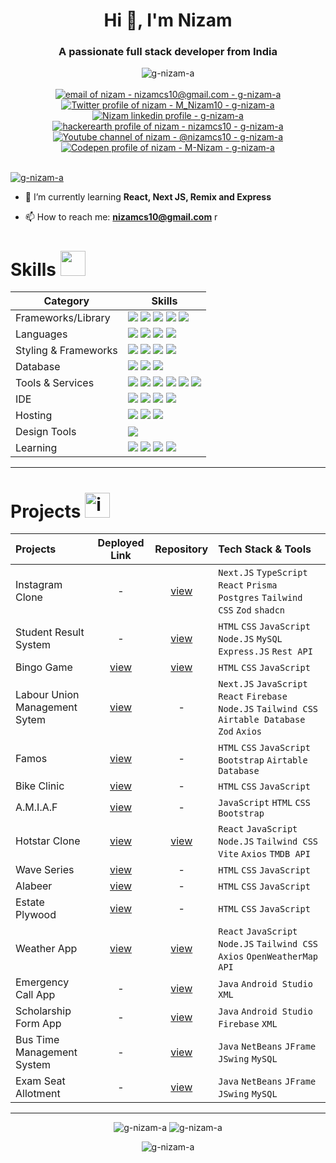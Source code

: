 <h1 align="center">Hi 👋, I'm Nizam</h1>
<h3 align="center">A passionate full stack developer from India</h3>

<!--- -- Custom Designed Banner ---------------------------------------------------------------------------------------------------------------------------- -->
<!--- ------------------------------------------------------------------------------------------------------------------------------------------------------ -->

<!---![Banner GitHub](https://github.com/Anmol-Baranwal/Anmol-Baranwal/assets/74038190/c629edb3-daaa-4661-9613-5bd3415a3b85) -->

<!--- -- Visitor Badge + Links ----------------------------------------------------------------------------------------------------------------------------- -->
<!--- ------------------------------------------------------------------------------------------------------------------------------------------------------ -->

<div align="center">
  <img src="https://komarev.com/ghpvc/?username=g-nizam-a&label=Profile%20views&color=0e75b6&style=for-the-badge" alt="g-nizam-a" />
  <br><br>
  <a href="mailto:nizamcs10@gmail.com"><img src="https://img.shields.io/badge/Gmail-D14836?style=for-the-badge&logo=gmail&logoColor=white" alt="email of nizam - nizamcs10@gmail.com - g-nizam-a" /></a>
  <a href="https://twitter.com/M_Nizam10"><img src="https://img.shields.io/badge/Twitter-black?style=for-the-badge&logo=x&logoColor=white" alt="Twitter profile of nizam - M_Nizam10 - g-nizam-a" target="_blank" rel="noreferrer"/></a>
  <a href="https://www.linkedin.com/in/nizam-m/"><img src="https://img.shields.io/badge/LinkedIn-0077B5?style=for-the-badge&logo=linkedin&logoColor=white" alt="Nizam linkedin profile - g-nizam-a" target="_blank" rel="noreferrer"/></a>
  <a href="https://www.hackerrank.com/profile/nizamcs10"><img src="https://img.shields.io/badge/hackerrank-black?style=for-the-badge&logo=hackerearth&logoColor=white" alt="hackerearth profile of nizam - nizamcs10 - g-nizam-a" target="_blank" rel="noreferrer"/></a>  
  <a href="https://www.youtube.com/@nizamcs10"><img src="https://img.shields.io/badge/YouTube-red?style=for-the-badge&logo=youtube&logoColor=white" alt="Youtube channel of nizam - @nizamcs10 - g-nizam-a" target="_blank" rel="noreferrer"/></a>  
  <a href="https://codepen.io/M-Nizam"><img src="https://img.shields.io/badge/codepen-black?style=for-the-badge&logo=codepen&logoColor=white" alt="Codepen profile of nizam - M-Nizam - g-nizam-a" target="_blank" rel="noreferrer"/></a>
</div>
<br>

<!--- -- About ME  --------------------------------------------------------------------------------------------------------------------------------------- -->
<!--- ------------------------------------------------------------------------------------------------------------------------------------------------------ -->

<p align="left"> <a href="https://github.com/ryo-ma/github-profile-trophy" target="_blank" rel="noreferrer"><img src="https://github-profile-trophy.vercel.app/?username=g-nizam-a" alt="g-nizam-a" /></a> </p>

- 🌱 I’m currently learning **React, Next JS, Remix and Express**

- 📫 How to reach me: **nizamcs10@gmail.com** r 

<!--- -- Skills Section ------------------------------------------------------------------------------------------------------------------------------------ -->

# Skills <img src='https://user-images.githubusercontent.com/74038190/206662607-d9e7591e-bbf9-42f9-9386-29efc927bc16.gif' width="40"> 

| Category        | Skills        |
|-----------------|---------------|
| Frameworks/Library | <img src="https://img.shields.io/badge/next.js-000000?style=for-the-badge&logo=nextdotjs&logoColor=white"/> <img src="https://img.shields.io/badge/React-20232A?style=for-the-badge&logo=react&logoColor=61DAFB"/> <img src="https://img.shields.io/badge/Express.js-000000?style=for-the-badge&logo=express&logoColor=white"/> <img src="https://img.shields.io/badge/Node.js-339933?style=for-the-badge&logo=nodedotjs&logoColor=white"/> <img src="https://img.shields.io/badge/prisma-000000?style=for-the-badge&logo=prisma&logoColor=white"/> |
| Languages | <img src="https://img.shields.io/badge/JavaScript-323330?style=for-the-badge&logo=javascript&logoColor=F7DF1E"/> <img src="https://img.shields.io/badge/TypeScript-007ACC?style=for-the-badge&logo=typescript&logoColor=white"/> <img src="https://img.shields.io/badge/HTML5-E34F26?style=for-the-badge&logo=html5&logoColor=white" /> <img src="https://img.shields.io/badge/python-3670A0?style=for-the-badge&logo=python&logoColor=ffdd54"/> |
| Styling & Frameworks | <img src="https://img.shields.io/badge/CSS3-1572B6?style=for-the-badge&logo=css3&logoColor=white" /> <img src="https://img.shields.io/badge/Tailwind_CSS-38B2AC?style=for-the-badge&logo=tailwind-css&logoColor=white"/> <img src="https://img.shields.io/badge/Bootstrap-563D7C?style=for-the-badge&logo=bootstrap&logoColor=white" /> <img src="https://img.shields.io/badge/shadcn%20ui-black?style=for-the-badge&logo=shadcnui&logoColor=white" /> |
| Database | <img src="https://img.shields.io/badge/MySQL-005C84?style=for-the-badge&logo=mysql&logoColor=white"/> <img src="https://img.shields.io/badge/postgresql-4169e1?style=for-the-badge&logo=postgresql&logoColor=white"/>  <img src="https://img.shields.io/badge/Airtable-18BFFF?style=for-the-badge&logo=Airtable&logoColor=white" /> |
| Tools & Services | <a href="https://github.com/G-nizam-A" target="_blank" rel="noreferrer"><img src="https://img.shields.io/badge/GitHub-000000?style=for-the-badge&logo=github&logoColor=white"/></a> <img src="https://img.shields.io/badge/GIT-E44C30?style=for-the-badge&logo=git&logoColor=white"/> <img src="https://img.shields.io/badge/firebase-ffca28?style=for-the-badge&logo=firebase&logoColor=black"/> <img src="https://img.shields.io/badge/openCV-blue?style=for-the-badge&logo=opencv&logoColor=red"/> <img src="https://img.shields.io/badge/tensorflow-lightgray?style=for-the-badge&logo=tensorflow"/> <img src="https://img.shields.io/badge/photoshop-001e34?style=for-the-badge&logo=adobephotoshop&logoColor=00a6f7"/>|
| IDE | <img src="https://img.shields.io/badge/VSCode-0078D4?style=for-the-badge&logo=visual%20studio%20code&logoColor=white" /> <img src="https://img.shields.io/badge/NetBeans-blue?style=for-the-badge&logo=Apache&logoColor=green" /> <img src="https://img.shields.io/badge/Eclipse-purple?style=for-the-badge&logo=Eclipse&logoColor=red"/> <img src="https://img.shields.io/badge/Android%20Studio-blue?style=for-the-badge&logo=Android%20Studio&logoColor=green" /> |
| Hosting | <img src="https://img.shields.io/badge/Vercel-000000?style=for-the-badge&logo=vercel&logoColor=white"/> <img src="https://img.shields.io/badge/firebase-ffca28?style=for-the-badge&logo=firebase&logoColor=black"/> <img src="https://img.shields.io/badge/GitHub-000000?style=for-the-badge&logo=github&logoColor=white"/> |
| Design Tools | <img src="https://img.shields.io/badge/Figma-F24E1E?style=for-the-badge&logo=figma&logoColor=white"/> |
| Learning | <a href="https://www.hackerrank.com/profile/nizamcs10" target="_blank" rel="noreferrer"><img src="https://img.shields.io/badge/hackerearth-black?style=for-the-badge&logo=hackerearth&logoColor=white"/></a> <img src="https://img.shields.io/badge/geeksforgeeks-339933?style=for-the-badge&logo=geeksforgeeks&logoColor=black"/> <a href="https://www.coursera.org/user/063c9fa357e99d539abe12c27a9f6c9c" target="_blank" rel="noreferrer"><img src="https://img.shields.io/badge/Coursera-0056D2?style=for-the-badge&logo=Coursera&logoColor=white"/></a> <img src="https://img.shields.io/badge/freecodecamp-27273D?style=for-the-badge&logo=freecodecamp&logoColor=white" /> |

<hr>
<!--- -- Projects Section ---------------------------------------------------------------------------------------------------------------------------------- -->

# Projects <img src="https://user-images.githubusercontent.com/74038190/221857969-f37e1717-1470-4fe4-abb5-88b334cf64ea.png" alt="icon of todo list" width="40" />

| Projects | Deployed Link | Repository | Tech Stack & Tools |
|:---------|:-------------:|:----------:|:-------------------|
| Instagram Clone | - | [view](https://github.com/G-nizam-A/instagram-clone) | `Next.JS` `TypeScript` `React` `Prisma` `Postgres` `Tailwind CSS` `Zod` `shadcn` |
| Student Result System | - | [view](https://github.com/G-nizam-A/student-result-system-nodejs) | `HTML` `CSS` `JavaScript` `Node.JS` `MySQL` `Express.JS` `Rest API` | 
| Bingo Game | [view](https://bingo-game-steel.vercel.app) | [view](https://github.com/G-nizam-A/Bingo-Game) | `HTML` `CSS` `JavaScript`| 
| Labour Union Management Sytem | [view](https://smvk.org/) | - | `Next.JS` `JavaScript` `React` `Firebase` `Node.JS` `Tailwind CSS` `Airtable Database` `Zod` `Axios` | 
| Famos | [view](https://famos.ae/) | - | `HTML` `CSS` `JavaScript` `Bootstrap`  `Airtable Database` |
| Bike Clinic | [view](https://bike-clinic.vercel.app/) | - | `HTML` `CSS` `JavaScript` |
| A.M.I.A.F | [view](https://www.aishamuhammedibrahimasilifoundation.com/) | - | `JavaScript` `HTML` `CSS` `Bootstrap` |
| Hotstar Clone | [view](https://g-nizam-a.github.io/Disney-Plus-Hotstar-Clone/) | [view](https://github.com/G-nizam-A/Disney-Plus-Hotstar-Clone) | `React` `JavaScript` `Node.JS` `Tailwind CSS` `Vite` `Axios` `TMDB API` | 
| Wave Series | [view](https://github.com/G-nizam-A/wave-series) | - | `HTML` `CSS` `JavaScript` |
| Alabeer | [view](https://alabeerstore.com/) | - | `HTML` `CSS` `JavaScript` |
| Estate Plywood | [view](https://estate-plwood.vercel.app/) | - | `HTML` `CSS` `JavaScript` |
| Weather App | [view](https://g-nizam-a.github.io/weather-app-react/) | [view](https://github.com/G-nizam-A/weather-app-react) | `React` `JavaScript` `Node.JS` `Tailwind CSS` `Axios` `OpenWeatherMap API` |
| Emergency Call App | - |[view](https://github.com/G-nizam-A/Emergency-Call-Android--App) | `Java` `Android Studio` `XML` |
| Scholarship Form App | - | [view](https://github.com/G-nizam-A/ScholarshipFormApp) | `Java` `Android Studio` `Firebase` `XML` |
| Bus Time Management System | - | [view](https://github.com/G-nizam-A/Bus-Time-Management) | `Java` `NetBeans` `JFrame` `JSwing` `MySQL` |
| Exam Seat Allotment | - | [view](https://github.com/G-nizam-A/Exam-Seat-Allotment) | `Java` `NetBeans` `JFrame` `JSwing` `MySQL` |


<hr>

<p align="center">
  <img src="https://github-readme-stats.vercel.app/api/top-langs?username=g-nizam-a&show_icons=true&locale=en&layout=compact" alt="g-nizam-a" />
  <img src="https://github-readme-stats.vercel.app/api?username=g-nizam-a&show_icons=true&locale=en" alt="g-nizam-a" />
</p>
<p align="center">
  <img src="https://github-readme-streak-stats.herokuapp.com/?user=g-nizam-a&" alt="g-nizam-a" />
</p>

